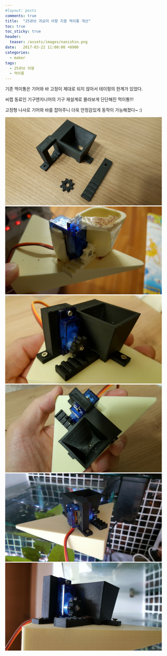 ```yaml
---
#layout: posts
comments: true
title:  "25큐브 귀요미 어항 지붕 먹이통 개선"
toc: true
toc_sticky: true
header:
  teaser: /assets/images/nanishin.png
date:   2017-03-22 11:00:00 +0900
categories:
  - maker
tags:
  - 25큐브 어항
  - 먹이통
---
```

기존 먹이통은 기어와 바 고정이 제대로 되지 않아서 테이핑의 한계가 있었다.

씨랩 동료인 기구엔지니어의 기구 재설계로 몰라보게 단단해진 먹이통!!!

고정형 나사로 기어와 바를 잡아주니 더욱 안정감있게 동작이 가능해졌다~ :)

![검은 PLA로 출력하니 느낌이 달라짐](/assets/images/20170322_012803.jpg)
![테이핑으로 버티던 기존 기어와 바](/assets/images/20170322_012931.jpg)
![고정형 나사로 안정감이 팍팍](/assets/images/20170322_020318.jpg)
![기존 먹이통 디자인 컨셉은 그대로 계승](/assets/images/20170322_020328.jpg)
![지붕에서 서비스 시작1](/assets/images/20170322_103720.jpg)
![지붕에서 서비스 시작2](/assets/images/20170322_103728.jpg)


